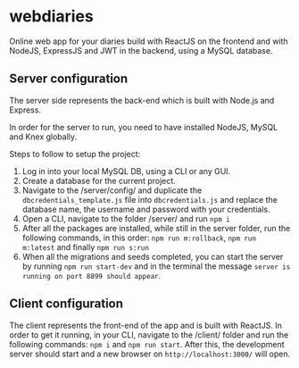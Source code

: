 # webdiaries

Online web app for your diaries build with ReactJS on the frontend and with NodeJS, ExpressJS and JWT in the backend, using a MySQL database.

## Server configuration

The server side represents the back-end which is built with Node.js and Express.

In order for the server to run, you need to have installed NodeJS, MySQL and Knex globally.

Steps to follow to setup the project:

1. Log in into your local MySQL DB, using a CLI or any GUI.
2. Create a database for the current project.
3. Navigate to the /server/config/ and duplicate the `dbcredentials_template.js` file into `dbcredentials.js` and replace the database name,
   the username and password with your credentials.
4. Open a CLI, navigate to the folder /server/ and run `npm i`
5. After all the packages are installed, while still in the server folder, run the following commands,
   in this order: `npm run m:rollback`, `npm run m:latest` and finally `npm run s:run`
6. When all the migrations and seeds completed, you can start the server by running `npm run start-dev` and in the
   terminal the message `server is running on port 8899 should appear`.

## Client configuration
The client represents the front-end of the app and is built with ReactJS. 
In order to get it running, in your CLI, navigate to the /client/ folder and run the following commands: ```npm i``` and ```npm run start```. After this, the development server should start and a new browser on ```http://localhost:3000/``` will open.
